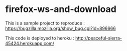 # firefox-ws-and-download
This is a sample project to reproduce : https://bugzilla.mozilla.org/show_bug.cgi?id=896666

This code is deployed to heroku : http://peaceful-sierra-45424.herokuapp.com/
